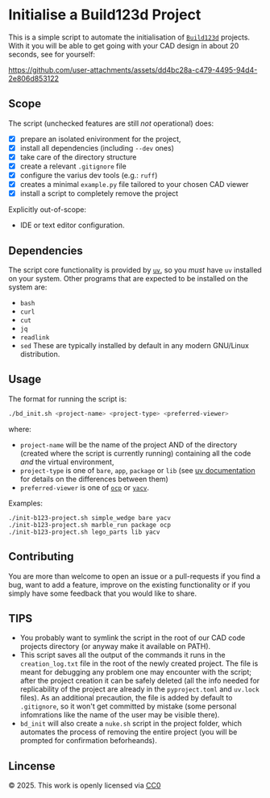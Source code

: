 # Initialise a Build123d Project

This is a simple script to automate the initialisation of [`Build123d`](https://github.com/gumyr/build123d) projects. With it you will be able to get going with your CAD design in about 20 seconds, see for yourself:

https://github.com/user-attachments/assets/dd4bc28a-c479-4495-94d4-2e806d853122


## Scope

The script (unchecked features are still _not_ operational) does:
- [x] prepare an isolated enivironment for the project,
- [x] install all dependencies (including `--dev` ones)
- [x] take care of the directory structure
- [x] create a relevant `.gitignore` file
- [x] configure the varius dev tools (e.g.: `ruff`)
- [x] creates a minimal `example.py` file tailored to your chosen CAD viewer
- [x] install a script to completely remove the project

Explicitly out-of-scope:
- IDE or text editor configuration.

## Dependencies
The script core functionality is provided by [`uv`](https://github.com/astral-sh/uv), so you _must_ have `uv` installed on your system. Other programs that are expected to be installed on the system are:
- `bash`
- `curl`
- `cut`
- `jq`
- `readlink`
- `sed`
These are typically installed by default in any modern GNU/Linux distribution.

## Usage
The format for running the script is:

```bash
./bd_init.sh <project-name> <project-type> <preferred-viewer>
```

where:
- `project-name` will be the name of the project AND of the directory (created where the script is currently running) containing all the code _and_ the virtual environment,
- `project-type` is one of `bare`, `app`, `package` or `lib` (see [uv documentation](https://docs.astral.sh/uv/concepts/projects/init/) for details on the differences between them)
- `preferred-viewer` is one of [`ocp`](https://github.com/bernhard-42/vscode-ocp-cad-viewer) or [`yacv`](https://github.com/yeicor-3d/yet-another-cad-viewer).

Examples:
```
./init-b123-project.sh simple_wedge bare yacv
./init-b123-project.sh marble_run package ocp
./init-b123-project.sh lego_parts lib yacv
```

## Contributing
You are more than welcome to open an issue or a pull-requests if you find a bug, want to add a feature, improve on the existing functionality or if you simply have some feedback that you would like to share.


## TIPS
- You probably want to symlink the script in the root of our CAD code projects directory (or anyway make it available on PATH).
- This script saves all the output of the commands it runs in the `creation_log.txt` file in the root of the newly created project. The file is meant for debugging any problem one may encounter with the script; after the project creation it can be safely deleted (all the info needed for replicability of the project are already in the `pyproject.toml` and `uv.lock` files). As an additional precaution, the file is added by default to `.gitignore`, so it won't get committed by mistake (some personal infomrations like the name of the user may be visible there).
- `bd_init` will also create a `nuke.sh` script in the project folder, which automates the process of removing the entire project (you will be prompted for confirmation beforheands).

## Lincense
© 2025. This work is openly licensed via [CC0](https://creativecommons.org/publicdomain/zero/1.0/)
